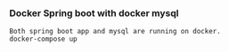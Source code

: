 ### Docker Spring boot with docker mysql 
```shell
Both spring boot app and mysql are running on docker.
docker-compose up
```